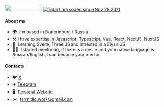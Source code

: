<div style="dispay: flex; justify-content: center; gap: 2rem">
     <img src="https://komarev.com/ghpvc/?username=terrnitllc&color=orange"  width="120" height="20"/>    
     <a href="https://wakatime.com/@4016d1b7-d562-4259-b50d-efb21a5f523f"><img src="https://wakatime.com/badge/user/4016d1b7-d562-4259-b50d-efb21a5f523f.svg" alt="Total time coded since Nov 28 2021" /></a>
</div>

#### About me 
* 🌍  I'm based in Ekaterinburg / Russia
* ⚒️​   I have expertise in Javascript, Typescript, Vue, React, NextJS, NuxtJS
* 🧠  Learning Svelte, Three JS and intrested in a Elysia JS
* 🧑‍🏫​  I started mentoring, if there is a desire and your native language is Russian/English, I can become your mentor


#### Contacts
- 🐦​  [X](https://x.com/gaundergod)
- ✈️​  [Telegram](https://t.me/terrnit)
- 🖥️  [Personal Website](https://www-terrnit.vercel.app)
- ✉️  [terrnitllc.work@gmail.com](mailto:terrnitllc.work@gmail.com)







